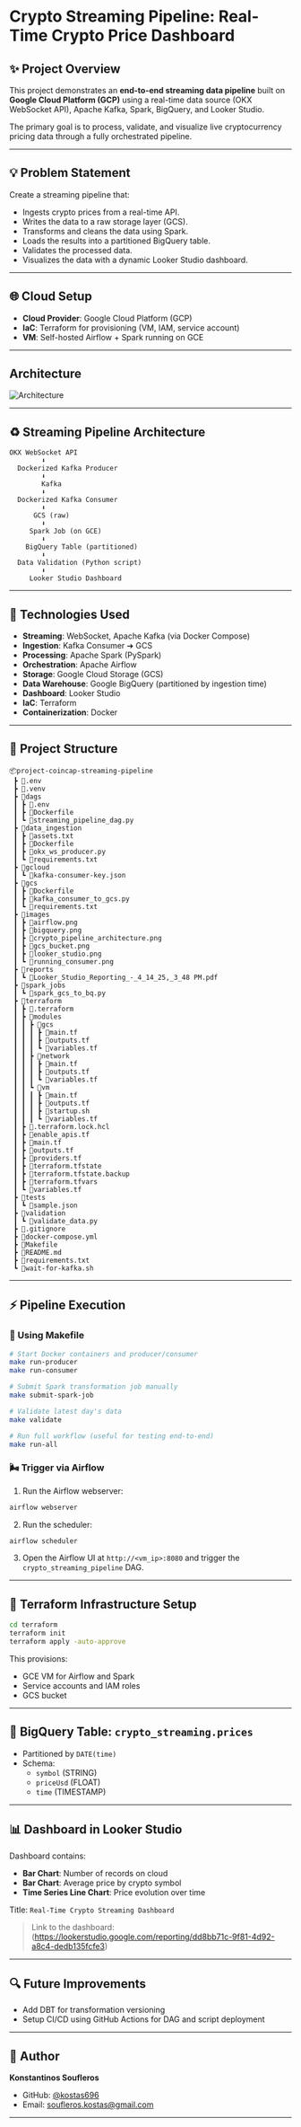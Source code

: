 # Crypto Streaming Pipeline: Real-Time Crypto Price Dashboard

## ✨ Project Overview

This project demonstrates an **end-to-end streaming data pipeline** built on **Google Cloud Platform (GCP)** using a real-time data source (OKX WebSocket API), Apache Kafka, Spark, BigQuery, and Looker Studio.

The primary goal is to process, validate, and visualize live cryptocurrency pricing data through a fully orchestrated pipeline.

---

## 💡 Problem Statement

Create a streaming pipeline that:
- Ingests crypto prices from a real-time API.
- Writes the data to a raw storage layer (GCS).
- Transforms and cleans the data using Spark.
- Loads the results into a partitioned BigQuery table.
- Validates the processed data.
- Visualizes the data with a dynamic Looker Studio dashboard.

---

## 🌐 Cloud Setup

- **Cloud Provider**: Google Cloud Platform (GCP)
- **IaC**: Terraform for provisioning (VM, IAM, service account)
- **VM**: Self-hosted Airflow + Spark running on GCE

---

## Architecture

![Architecture](./images/crypto_pipeline_architecture.png)

---

## ♻️ Streaming Pipeline Architecture

```
OKX WebSocket API
        ⬇
  Dockerized Kafka Producer
        ⬇
        Kafka
        ⬇
  Dockerized Kafka Consumer
        ⬇
      GCS (raw)
        ⬇
     Spark Job (on GCE)
        ⬇
    BigQuery Table (partitioned)
        ⬇
  Data Validation (Python script)
        ⬇
     Looker Studio Dashboard
```

---

## 📆 Technologies Used

- **Streaming**: WebSocket, Apache Kafka (via Docker Compose)
- **Ingestion**: Kafka Consumer ➔ GCS
- **Processing**: Apache Spark (PySpark)
- **Orchestration**: Apache Airflow
- **Storage**: Google Cloud Storage (GCS)
- **Data Warehouse**: Google BigQuery (partitioned by ingestion time)
- **Dashboard**: Looker Studio
- **IaC**: Terraform
- **Containerization**: Docker

---

## 💼 Project Structure

```
📦project-coincap-streaming-pipeline
 ┣ 📂.env
 ┣ 📂.venv
 ┣ 📂dags
 ┃ ┣ 📜.env
 ┃ ┣ 📜Dockerfile
 ┃ ┗ 📜streaming_pipeline_dag.py
 ┣ 📂data_ingestion
 ┃ ┣ 📜assets.txt
 ┃ ┣ 📜Dockerfile
 ┃ ┣ 📜okx_ws_producer.py
 ┃ ┗ 📜requirements.txt
 ┣ 📂gcloud
 ┃ ┗ 📜kafka-consumer-key.json
 ┣ 📂gcs
 ┃ ┣ 📜Dockerfile
 ┃ ┣ 📜kafka_consumer_to_gcs.py
 ┃ ┗ 📜requirements.txt
 ┣ 📂images
 ┃ ┣ 📜airflow.png
 ┃ ┣ 📜bigquery.png
 ┃ ┣ 📜crypto_pipeline_architecture.png
 ┃ ┣ 📜gcs_bucket.png
 ┃ ┣ 📜looker_studio.png
 ┃ ┗ 📜running_consumer.png
 ┣ 📂reports
 ┃ ┗ 📜Looker_Studio_Reporting_-_4_14_25,_3_48 PM.pdf
 ┣ 📂spark_jobs
 ┃ ┗ 📜spark_gcs_to_bq.py
 ┣ 📂terraform
 ┃ ┣ 📂.terraform
 ┃ ┣ 📂modules
 ┃ ┃ ┣ 📂gcs
 ┃ ┃ ┃ ┣ 📜main.tf
 ┃ ┃ ┃ ┣ 📜outputs.tf
 ┃ ┃ ┃ ┗ 📜variables.tf
 ┃ ┃ ┣ 📂network
 ┃ ┃ ┃ ┣ 📜main.tf
 ┃ ┃ ┃ ┣ 📜outputs.tf
 ┃ ┃ ┃ ┗ 📜variables.tf
 ┃ ┃ ┗ 📂vm
 ┃ ┃ ┃ ┣ 📜main.tf
 ┃ ┃ ┃ ┣ 📜outputs.tf
 ┃ ┃ ┃ ┣ 📜startup.sh
 ┃ ┃ ┃ ┗ 📜variables.tf
 ┃ ┣ 📜.terraform.lock.hcl
 ┃ ┣ 📜enable_apis.tf
 ┃ ┣ 📜main.tf
 ┃ ┣ 📜outputs.tf
 ┃ ┣ 📜providers.tf
 ┃ ┣ 📜terraform.tfstate
 ┃ ┣ 📜terraform.tfstate.backup
 ┃ ┣ 📜terraform.tfvars
 ┃ ┗ 📜variables.tf
 ┣ 📂tests
 ┃ ┗ 📜sample.json
 ┣ 📂validation
 ┃ ┗ 📜validate_data.py
 ┣ 📜.gitignore
 ┣ 📜docker-compose.yml
 ┣ 📜Makefile
 ┣ 📜README.md
 ┣ 📜requirements.txt
 ┗ 📜wait-for-kafka.sh
```

---

## ⚡ Pipeline Execution

### 🚀 Using Makefile

```bash
# Start Docker containers and producer/consumer
make run-producer
make run-consumer

# Submit Spark transformation job manually
make submit-spark-job

# Validate latest day's data
make validate

# Run full workflow (useful for testing end-to-end)
make run-all
```

### 🌬️ Trigger via Airflow

1. Run the Airflow webserver:
```bash
airflow webserver
```

2. Run the scheduler:
```bash
airflow scheduler
```

3. Open the Airflow UI at `http://<vm_ip>:8080` and trigger the `crypto_streaming_pipeline` DAG.

---

## 🚧 Terraform Infrastructure Setup

```bash
cd terraform
terraform init
terraform apply -auto-approve
```

This provisions:
- GCE VM for Airflow and Spark
- Service accounts and IAM roles
- GCS bucket

---

## 🔹 BigQuery Table: `crypto_streaming.prices`

- Partitioned by `DATE(time)`
- Schema:
  - `symbol` (STRING)
  - `priceUsd` (FLOAT)
  - `time` (TIMESTAMP)

---

## 📊 Dashboard in Looker Studio

Dashboard contains:
- **Bar Chart**: Number of records on cloud
- **Bar Chart**: Average price by crypto symbol
- **Time Series Line Chart**: Price evolution over time

Title: `Real-Time Crypto Streaming Dashboard`

> Link to the dashboard: (https://lookerstudio.google.com/reporting/dd8bb71c-9f81-4d92-a8c4-dedb135fcfe3)

---

## 🔍 Future Improvements

- Add DBT for transformation versioning
- Setup CI/CD using GitHub Actions for DAG and script deployment

---

## 🚀 Author

**Konstantinos Soufleros**
- GitHub: [@kostas696](https://github.com/kostas696)
- Email: soufleros.kostas@gmail.com

---

